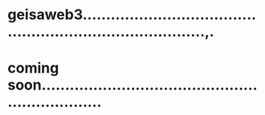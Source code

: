 # geisaweb3...............................................................................,.
# coming soon..................................................................
